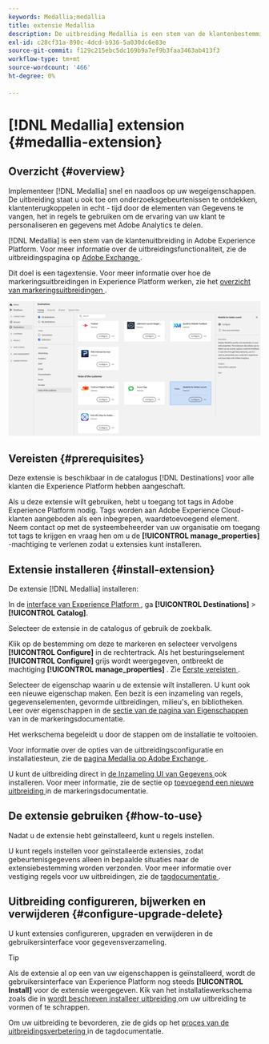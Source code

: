 ```yaml
---
keywords: Medallia;medallia
title: extensie Medallia
description: De uitbreiding Medallia is een stem van de klantenbestemming in Adobe Experience Platform. Zie de extensiepagina op Adobe Exchange voor meer informatie over de extensiefunctionaliteit.
exl-id: c28cf31a-890c-4dcd-b936-5a030dc6e83e
source-git-commit: f129c215ebc5dc169b9a7ef9b3faa3463ab413f3
workflow-type: tm+mt
source-wordcount: '466'
ht-degree: 0%

---
```


# [!DNL Medallia] extension {#medallia-extension}

## Overzicht {#overview}

Implementeer [!DNL Medallia] snel en naadloos op uw wegeigenschappen. De uitbreiding staat u ook toe om onderzoeksgebeurtenissen te ontdekken, klantenterugkoppelen in echt - tijd door de elementen van Gegevens te vangen, het in regels te gebruiken om de ervaring van uw klant te personaliseren en gegevens met Adobe Analytics te delen.

[!DNL Medallia] is een stem van de klantenuitbreiding in Adobe Experience Platform. Voor meer informatie over de uitbreidingsfunctionaliteit, zie de uitbreidingspagina op [ Adobe Exchange ](https://exchange.adobe.com/experiencecloud.details.103279.medallia-for-adobe-launch.html).

Dit doel is een tagextensie. Voor meer informatie over hoe de markeringsuitbreidingen in Experience Platform werken, zie het [ overzicht van markeringsuitbreidingen ](../launch-extensions/overview.md).

![ uitbreiding Medallia ](../../assets/catalog/voice/medallia/catalog.png)

## Vereisten {#prerequisites}

Deze extensie is beschikbaar in de catalogus [!DNL Destinations] voor alle klanten die Experience Platform hebben aangeschaft.

Als u deze extensie wilt gebruiken, hebt u toegang tot tags in Adobe Experience Platform nodig. Tags worden aan Adobe Experience Cloud-klanten aangeboden als een inbegrepen, waardetoevoegend element. Neem contact op met de systeembeheerder van uw organisatie om toegang tot tags te krijgen en vraag hen om u de **[!UICONTROL manage_properties]** -machtiging te verlenen zodat u extensies kunt installeren.

## Extensie installeren {#install-extension}

De extensie [!DNL Medallia] installeren:

In de [ interface van Experience Platform ](https://platform.adobe.com/), ga **[!UICONTROL Destinations]** > **[!UICONTROL Catalog]**.

Selecteer de extensie in de catalogus of gebruik de zoekbalk.

Klik op de bestemming om deze te markeren en selecteer vervolgens **[!UICONTROL Configure]** in de rechtertrack. Als het besturingselement **[!UICONTROL Configure]** grijs wordt weergegeven, ontbreekt de machtiging **[!UICONTROL manage_properties]** . Zie [ Eerste vereisten ](#prerequisites).

Selecteer de eigenschap waarin u de extensie wilt installeren. U kunt ook een nieuwe eigenschap maken. Een bezit is een inzameling van regels, gegevenselementen, gevormde uitbreidingen, milieu&#39;s, en bibliotheken. Leer over eigenschappen in de [ sectie van de pagina van Eigenschappen ](../../../tags/ui/administration/companies-and-properties.md#properties-page) van in de markeringsdocumentatie.

Het werkschema begeleidt u door de stappen om de installatie te voltooien.

Voor informatie over de opties van de uitbreidingsconfiguratie en installatiesteun, zie de [ pagina Medallia op Adobe Exchange ](https://exchange.adobe.com/experiencecloud.details.103279.medallia-for-adobe-launch.html).

U kunt de uitbreiding direct in [ de Inzameling UI van Gegevens ](https://experience.adobe.com/#/data-collection/) ook installeren. Voor meer informatie, zie de sectie op [ toevoegend een nieuwe uitbreiding ](../../../tags/ui/managing-resources/extensions/overview.md#add-a-new-extension) in de markeringsdocumentatie.

## De extensie gebruiken {#how-to-use}

Nadat u de extensie hebt geïnstalleerd, kunt u regels instellen.

U kunt regels instellen voor geïnstalleerde extensies, zodat gebeurtenisgegevens alleen in bepaalde situaties naar de extensiebestemming worden verzonden. Voor meer informatie over vestiging regels voor uw uitbreidingen, zie de [ tagdocumentatie ](../../../tags/ui/managing-resources/rules.md).

## Uitbreiding configureren, bijwerken en verwijderen {#configure-upgrade-delete}

U kunt extensies configureren, upgraden en verwijderen in de gebruikersinterface voor gegevensverzameling.

>[!TIP]
>
>Als de extensie al op een van uw eigenschappen is geïnstalleerd, wordt de gebruikersinterface van Experience Platform nog steeds **[!UICONTROL Install]** voor de extensie weergegeven. Kik van het installatiewerkschema zoals die in [ wordt beschreven installeer uitbreiding ](#install-extension) om uw uitbreiding te vormen of te schrappen.

Om uw uitbreiding te bevorderen, zie de gids op het [ proces van de uitbreidingsverbetering ](../../../tags/ui/managing-resources/extensions/extension-upgrade.md) in de tagdocumentatie.
